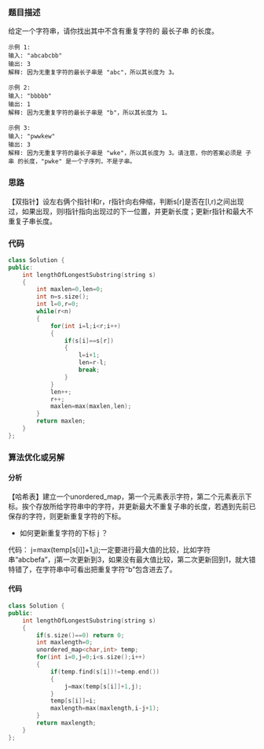 ### 题目描述

给定一个字符串，请你找出其中不含有重复字符的 最长子串 的长度。

```
示例 1:
输入: "abcabcbb"
输出: 3 
解释: 因为无重复字符的最长子串是 "abc"，所以其长度为 3。

示例 2:
输入: "bbbbb"
输出: 1
解释: 因为无重复字符的最长子串是 "b"，所以其长度为 1。

示例 3:
输入: "pwwkew"
输出: 3
解释: 因为无重复字符的最长子串是 "wke"，所以其长度为 3。请注意，你的答案必须是 子串 的长度，"pwke" 是一个子序列，不是子串。
```

### 思路

【双指针】设左右俩个指针l和r，r指针向右伸缩，判断s[r]是否在[l,r)之间出现过，如果出现，则l指针指向出现过的下一位置，并更新长度；更新r指针和最大不重复子串长度。

### 代码

```c++
class Solution {
public:
    int lengthOfLongestSubstring(string s) 
    {
        int maxlen=0,len=0;
        int n=s.size();
        int l=0,r=0;
        while(r<n)
        {
            for(int i=l;i<r;i++)
            {
                if(s[i]==s[r])
                {
                    l=i+1;
                    len=r-l;
                    break;
                }
            }
            len++;
            r++;
            maxlen=max(maxlen,len);
        }
        return maxlen;
    }   
};


```

### 算法优化或另解

#### 分析

【哈希表】建立一个unordered_map，第一个元素表示字符，第二个元素表示下标。挨个存放所给字符串中的字符，并更新最大不重复子串的长度，若遇到先前已保存的字符，则更新重复字符的下标。

- 如何更新重复字符的下标 j ？

代码： j=max(temp[s[i]]+1,j);一定要进行最大值的比较，比如字符串“abcbefa”，j第一次更新到3，如果没有最大值比较，第二次更新回到1，就大错特错了，在字符串中可看出把重复字符“b”包含进去了。

#### 代码

```c++
class Solution {
public:
    int lengthOfLongestSubstring(string s) 
    {
        if(s.size()==0) return 0;
        int maxlength=0;
        unordered_map<char,int> temp;
        for(int i=0,j=0;i<s.size();i++)
        {
            if(temp.find(s[i])!=temp.end())
            {
                j=max(temp[s[i]]+1,j);
            }
            temp[s[i]]=i;
            maxlength=max(maxlength,i-j+1);
        }
        return maxlength;
    }
};
```

